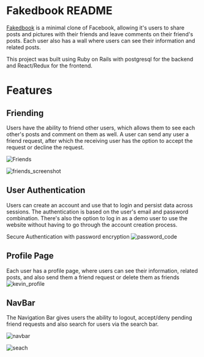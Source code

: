 # Fakedbook README

[Fakedbook](https://faked-book.herokuapp.com) is a minimal clone of Facebook, allowing it's users to share posts and pictures with their friends and leave comments on their friend's posts. Each user also has a wall where users can see their information and related posts.

This project was built using Ruby on Rails with postgresql for the backend and React/Redux for the frontend.

# Features

## Friending

Users have the ability to friend other users, which allows them to see each other's posts and comment on them as well. A user can send any user a friend request, after which the receiving user has the option to accept the request or decline the request.

![Friends](https://user-images.githubusercontent.com/32758132/61148123-effc9880-a492-11e9-9fee-17cc3a6c9170.png)

![friends_screenshot](https://user-images.githubusercontent.com/32758132/63617389-30752900-c59e-11e9-9178-1730f815f340.png)

## User Authentication

Users can create an account and use that to login and persist data across sessions. The authentication is based on the user's email and password combination. There's also the option to log in as a demo user to use the website without having to go through the account creation process. 

Secure Authentication with password encryption
![password_code](https://user-images.githubusercontent.com/32758132/63617607-bc875080-c59e-11e9-9a25-6b369e8d516e.png)
## Profile Page

Each user has a profile page, where users can see their information, related posts, and also send them a friend request or delete them as friends
![kevin_profile](https://user-images.githubusercontent.com/32758132/61148354-6c8f7700-a493-11e9-8ee4-f372cd6b8260.png)

## NavBar

The Navigation Bar gives users the ability to logout, accept/deny pending friend requests and also search for users via the search bar. 

![navbar](https://user-images.githubusercontent.com/32758132/61148408-90eb5380-a493-11e9-8b91-10dcd84f98ac.png)

![seach](https://user-images.githubusercontent.com/32758132/61148414-93e64400-a493-11e9-80b7-ec7c5c95adcf.png)







